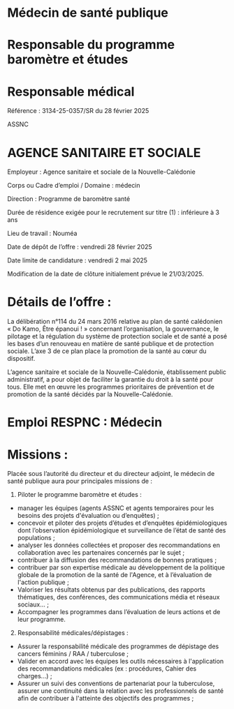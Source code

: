 # Médecin de santé publique

# Responsable du programme baromètre et études

# Responsable médical

Référence : 3134-25-0357/SR du 28 février 2025

ASSNC

# AGENCE SANITAIRE ET SOCIALE

Employeur : Agence sanitaire et sociale de la Nouvelle-Calédonie

Corps ou Cadre d’emploi / Domaine : médecin

Direction : Programme de baromètre santé

Durée de résidence exigée pour le recrutement sur titre (1) : inférieure à 3 ans

Lieu de travail : Nouméa

Date de dépôt de l’offre : vendredi 28 février 2025

Date limite de candidature : vendredi 2 mai 2025

Modification de la date de clôture initialement prévue le 21/03/2025.

# Détails de l’offre :

La délibération n°114 du 24 mars 2016 relative au plan de santé calédonien « Do Kamo, Être épanoui ! » concernant l’organisation, la gouvernance, le pilotage et la régulation du système de protection sociale et de santé a posé les bases d’un renouveau en matière de santé publique et de protection sociale. L’axe 3 de ce plan place la promotion de la santé au cœur du dispositif.

L’agence sanitaire et sociale de la Nouvelle-Calédonie, établissement public administratif, a pour objet de faciliter la garantie du droit à la santé pour tous. Elle met en œuvre les programmes prioritaires de prévention et de promotion de la santé décidés par la Nouvelle-Calédonie.

# Emploi RESPNC : Médecin

# Missions :

Placée sous l’autorité du directeur et du directeur adjoint, le médecin de santé publique aura pour principales missions de :

1. Piloter le programme baromètre et études :
- manager les équipes (agents ASSNC et agents temporaires pour les besoins des projets d'évaluation ou d’enquêtes) ;
- concevoir et piloter des projets d’études et d’enquêtes épidémiologiques dont l’observation épidémiologique et surveillance de l’état de santé des populations ;
- analyser les données collectées et proposer des recommandations en collaboration avec les partenaires concernés par le sujet ;
- contribuer à la diffusion des recommandations de bonnes pratiques ;
- contribuer par son expertise médicale au développement de la politique globale de la promotion de la santé de l'Agence, et à l’évaluation de l'action publique ;
- Valoriser les résultats obtenus par des publications, des rapports thématiques, des conférences, des communications média et réseaux sociaux… ;
- Accompagner les programmes dans l’évaluation de leurs actions et de leur programme.
2. Responsabilité médicales/dépistages :
- Assurer la responsabilité médicale des programmes de dépistage des cancers féminins / RAA / tuberculose ;
- Valider en accord avec les équipes les outils nécessaires à l'application des recommandations médicales (ex : procédures, Cahier des charges...) ;
- Assurer un suivi des conventions de partenariat pour la tuberculose, assurer une continuité dans la relation avec les professionnels de santé afin de contribuer à l'atteinte des objectifs des programmes ;